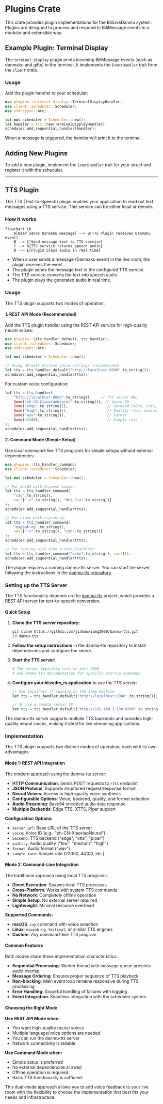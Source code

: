 # Plugins Crate

This crate provides plugin implementations for the BiliLiveDanmu system. Plugins are designed to process and respond to BiliMessage events in a modular and extensible way.

## Example Plugin: Terminal Display

The `terminal_display` plugin prints incoming BiliMessage events (such as danmaku and gifts) to the terminal. It implements the `EventHandler` trait from the `client` crate.

### Usage

Add the plugin handler to your scheduler:

```rust
use plugins::terminal_display::TerminalDisplayHandler;
use client::scheduler::Scheduler;
use std::sync::Arc;

let mut scheduler = Scheduler::new();
let handler = Arc::new(TerminalDisplayHandler);
scheduler.add_sequential_handler(handler);
```

When a message is triggered, the handler will print it to the terminal.

## Adding New Plugins

To add a new plugin, implement the `EventHandler` trait for your struct and register it with the scheduler.

---

## TTS Plugin

The TTS (Text-to-Speech) plugin enables your application to read out text messages using a TTS service. This service can be either local or remote.

### How it works

```mermaid
flowchart LR
    A[User sends Danmaku message] --> B[TTS Plugin receives Danmaku event]
    B --> C[Send message text to TTS service]
    C --> D[TTS service returns speech audio]
    D --> E[Plugin plays audio in real time]
```

- When a user sends a message (Danmaku event) in the live room, the plugin receives the event.
- The plugin sends the message text to the configured TTS service.
- The TTS service converts the text into speech audio.
- The plugin plays the generated audio in real time.

### Usage

The TTS plugin supports two modes of operation:

#### 1. REST API Mode (Recommended)

Add the TTS plugin handler using the REST API service for high-quality neural voices:

```rust
use plugins::{tts_handler_default, tts_handler};
use client::scheduler::Scheduler;
use std::sync::Arc;

let mut scheduler = Scheduler::new();

// Using default Chinese voice settings (recommended):
let tts = tts_handler_default("http://localhost:8000".to_string());
scheduler.add_sequential_handler(tts);
```

For custom voice configuration:

```rust
let tts = tts_handler(
    "http://localhost:8000".to_string(),    // TTS server URL
    Some("zh-CN-XiaoxiaoNeural".to_string()), // Voice ID
    Some("edge".to_string()),                  // Backend (edge, xtts, piper)
    Some("high".to_string()),                  // Quality (low, medium, high)
    Some("wav".to_string()),                   // Format
    Some(44100),                               // Sample rate
);
scheduler.add_sequential_handler(tts);
```

#### 2. Command Mode (Simple Setup)

Use local command-line TTS programs for simple setups without external dependencies:

```rust
use plugins::tts_handler_command;
use client::scheduler::Scheduler;

let mut scheduler = Scheduler::new();

// For macOS with Chinese voice:
let tts = tts_handler_command(
    "say".to_string(),
    vec!["-v".to_string(), "Mei-Jia".to_string()]
);
scheduler.add_sequential_handler(tts);

// For Linux with espeak-ng:
let tts = tts_handler_command(
    "espeak-ng".to_string(),
    vec!["-v".to_string(), "cmn".to_string()]
);
scheduler.add_sequential_handler(tts);

// For testing with echo (cross-platform):
let tts = tts_handler_command("echo".to_string(), vec![]);
scheduler.add_sequential_handler(tts);
```

The plugin requires a running danmu-tts server. You can start the server following the instructions in the [danmu-tts repository](https://github.com/jiahaoxiang2000/danmu-tts).

### Setting up the TTS Server

The TTS functionality depends on the [danmu-tts](https://github.com/jiahaoxiang2000/danmu-tts) project, which provides a REST API server for text-to-speech conversion.

#### Quick Setup

1. **Clone the TTS server repository:**
   ```bash
   git clone https://github.com/jiahaoxiang2000/danmu-tts.git
   cd danmu-tts
   ```

2. **Follow the setup instructions** in the danmu-tts repository to install dependencies and configure the server.

3. **Start the TTS server:**
   ```bash
   # The server typically runs on port 8000
   # See danmu-tts documentation for specific startup commands
   ```

4. **Configure your blivedm_rs application** to use the TTS server:
   ```rust
   // Use localhost if running on the same machine
   let tts = tts_handler_default("http://localhost:8000".to_string());
   
   // Or use a remote server IP
   let tts = tts_handler_default("http://192.168.1.100:8000".to_string());
   ```

The danmu-tts server supports multiple TTS backends and provides high-quality neural voices, making it ideal for live streaming applications.

### Implementation

The TTS plugin supports two distinct modes of operation, each with its own advantages:

#### Mode 1: REST API Integration
The modern approach using the danmu-tts server:

- **HTTP Communication**: Sends POST requests to `/tts` endpoint
- **JSON Protocol**: Supports structured request/response format
- **Neural Voices**: Access to high-quality voice synthesis
- **Configurable Options**: Voice, backend, quality, and format selection
- **Audio Streaming**: Base64 encoded audio data response
- **Multiple Backends**: Edge TTS, XTTS, Piper support

**Configuration Options:**
- `server_url`: Base URL of the TTS server
- `voice`: Voice ID (e.g., "zh-CN-XiaoxiaoNeural")
- `backend`: TTS backend ("edge", "xtts", "piper")
- `quality`: Audio quality ("low", "medium", "high")
- `format`: Audio format ("wav")
- `sample_rate`: Sample rate (22050, 44100, etc.)

#### Mode 2: Command-Line Integration
The traditional approach using local TTS programs:

- **Direct Execution**: Spawns local TTS processes
- **Cross-Platform**: Works with system TTS commands
- **No Network**: Completely offline operation
- **Simple Setup**: No external server required
- **Lightweight**: Minimal resource overhead

**Supported Commands:**
- **macOS**: `say` command with voice selection
- **Linux**: `espeak-ng`, `festival`, or similar TTS engines
- **Custom**: Any command-line TTS program

#### Common Features
Both modes share these implementation characteristics:

- **Sequential Processing**: Worker thread with message queue prevents audio overlap
- **Message Ordering**: Ensures proper sequence of TTS playback
- **Non-blocking**: Main event loop remains responsive during TTS processing
- **Error Handling**: Graceful handling of failures with logging
- **Event Integration**: Seamless integration with the scheduler system

#### Choosing the Right Mode

**Use REST API Mode when:**
- You want high-quality neural voices
- Multiple language/voice options are needed
- You can run the danmu-tts server
- Network connectivity is reliable

**Use Command Mode when:**
- Simple setup is preferred
- No external dependencies allowed
- Offline operation is required
- Basic TTS functionality is sufficient

This dual-mode approach allows you to add voice feedback to your live room with the flexibility to choose the implementation that best fits your needs and infrastructure.